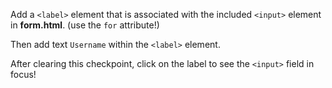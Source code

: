 Add a ```<label>``` element that is associated with the included ```<input>``` element in **form.html**. (use the ```for``` attribute!)

Then add text ```Username``` within the ```<label>``` element.

After clearing this checkpoint, click on the label to see the ```<input>``` field in focus!

